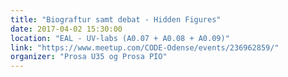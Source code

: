 ```yaml
---
title: "Biograftur samt debat - Hidden Figures"
date: 2017-04-02 15:30:00
location: "EAL - UV-labs (A0.07 + A0.08 + A0.09)"
link: "https://www.meetup.com/CODE-Odense/events/236962859/"
organizer: "Prosa U35 og Prosa PIO"
---
```

